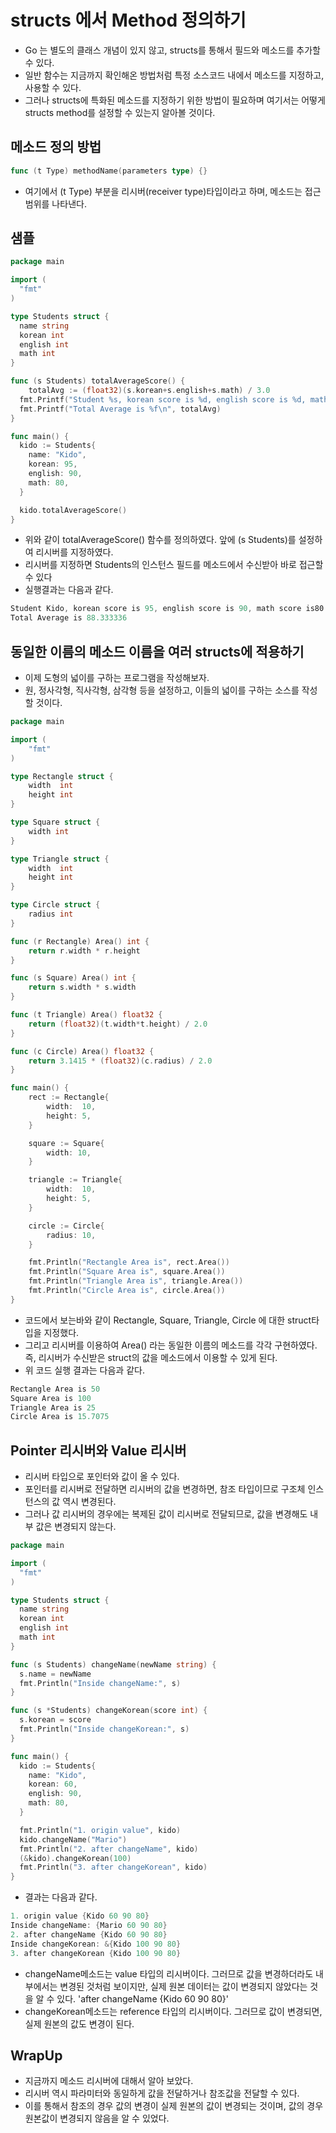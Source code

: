 # structs 에서 Method 정의하기

- Go 는 별도의 클래스 개념이 있지 않고, structs를 통해서 필드와 메소드를 추가할 수 있다. 
- 일반 함수는 지금까지 확인해온 방법처럼 특정 소스코드 내에서 메소드를 지정하고, 사용할 수 있다. 
- 그러나 structs에 특화된 메소드를 지정하기 위한 방법이 필요하며 여기서는 어떻게 structs method를 설정할 수 있는지 알아볼 것이다. 

## 메소드 정의 방법 

```go
func (t Type) methodName(parameters type) {}
```

- 여기에서 (t Type) 부분을 리시버(receiver type)타입이라고 하며, 메소드는 접근 범위를 나타낸다.

## 샘플 

```go
package main

import (
  "fmt"
)

type Students struct {
  name string
  korean int
  english int
  math int
}

func (s Students) totalAverageScore() {
	totalAvg := (float32)(s.korean+s.english+s.math) / 3.0
  fmt.Printf("Student %s, korean score is %d, english score is %d, math score is%d\n", s.name, s.korean, s.english, s.math)
  fmt.Printf("Total Average is %f\n", totalAvg)
}

func main() {
  kido := Students{
    name: "Kido",
    korean: 95,
    english: 90,
    math: 80,
  }

  kido.totalAverageScore()
}
```

- 위와 같이 totalAverageScore() 함수를 정의하였다. 앞에 (s Students)를 설정하여 리시버를 지정하였다. 
- 리시버를 지정하면 Students의 인스턴스 필드를 메소드에서 수신받아 바로 접근할 수 있다
- 실행결과는 다음과 같다. 

```go
Student Kido, korean score is 95, english score is 90, math score is80
Total Average is 88.333336
```

## 동일한 이름의 메소드 이름을 여러 structs에 적용하기

- 이제 도형의 넓이를 구하는 프로그램을 작성해보자. 
- 원, 정사각형, 직사각형, 삼각형 등을 설정하고, 이들의 넓이를 구하는 소스를 작성할 것이다. 

```go
package main

import (
	"fmt"
)

type Rectangle struct {
	width  int
	height int
}

type Square struct {
	width int
}

type Triangle struct {
	width  int
	height int
}

type Circle struct {
	radius int
}

func (r Rectangle) Area() int {
	return r.width * r.height
}

func (s Square) Area() int {
	return s.width * s.width
}

func (t Triangle) Area() float32 {
	return (float32)(t.width*t.height) / 2.0
}

func (c Circle) Area() float32 {
	return 3.1415 * (float32)(c.radius) / 2.0
}

func main() {
	rect := Rectangle{
		width:  10,
		height: 5,
	}

	square := Square{
		width: 10,
	}

	triangle := Triangle{
		width:  10,
		height: 5,
	}

	circle := Circle{
		radius: 10,
	}

	fmt.Println("Rectangle Area is", rect.Area())
	fmt.Println("Square Area is", square.Area())
	fmt.Println("Triangle Area is", triangle.Area())
	fmt.Println("Circle Area is", circle.Area())
}
```

- 코드에서 보는바와 같이 Rectangle, Square, Triangle, Circle 에 대한 struct타입을 지정했다. 
- 그리고 리시버를 이용하여 Area() 라는 동일한 이름의 메소드를 각각 구현하였다. 즉, 리시버가 수신받은 struct의 값을 메소드에서 이용할 수 있게 된다. 
- 위 코드 실행 결과는 다음과 같다. 

```go
Rectangle Area is 50
Square Area is 100
Triangle Area is 25
Circle Area is 15.7075
```

## Pointer 리시버와 Value 리시버

- 리시버 타입으로 포인터와 값이 올 수 있다.
- 포인터를 리시버로 전달하면 리시버의 값을 변경하면, 참조 타입이므로 구조체 인스턴스의 값 역시 변경된다. 
- 그러나 값 리시버의 경우에는 복제된 값이 리시버로 전달되므로, 값을 변경해도 내부 값은 변경되지 않는다. 

```go
package main

import (
  "fmt"
)

type Students struct {
  name string
  korean int
  english int
  math int
}

func (s Students) changeName(newName string) {
  s.name = newName
  fmt.Println("Inside changeName:", s)
}

func (s *Students) changeKorean(score int) {
  s.korean = score
  fmt.Println("Inside changeKorean:", s)
}

func main() {
  kido := Students{
    name: "Kido",
    korean: 60,
    english: 90,
    math: 80,
  }

  fmt.Println("1. origin value", kido)
  kido.changeName("Mario")
  fmt.Println("2. after changeName", kido)
  (&kido).changeKorean(100)
  fmt.Println("3. after changeKorean", kido)
}
```

- 결과는 다음과 같다. 

```go
1. origin value {Kido 60 90 80}
Inside changeName: {Mario 60 90 80}
2. after changeName {Kido 60 90 80}
Inside changeKorean: &{Kido 100 90 80}
3. after changeKorean {Kido 100 90 80}
```

- changeName메소드는 value 타입의 리시버이다. 그러므로 값을 변경하더라도 내부에서는 변경된 것처럼 보이지만, 실제 원본 데이터는 값이 변경되지 않았다는 것을 알 수 있다. 'after changeName {Kido 60 90 80}'
- changeKorean메소드는 reference 타입의 리시버이다. 그러므로 값이 변경되면, 실제 원본의 값도 변경이 된다.

## WrapUp

- 지금까지 메소드 리시버에 대해서 알아 보았다. 
- 리시버 역시 파라미터와 동일하게 값을 전달하거나 참조값을 전달할 수 있다. 
- 이를 통해서 참조의 경우 값의 변경이 실제 원본의 값이 변경되는 것이며, 값의 경우 원본값이 변경되지 않음을 알 수 있었다. 

